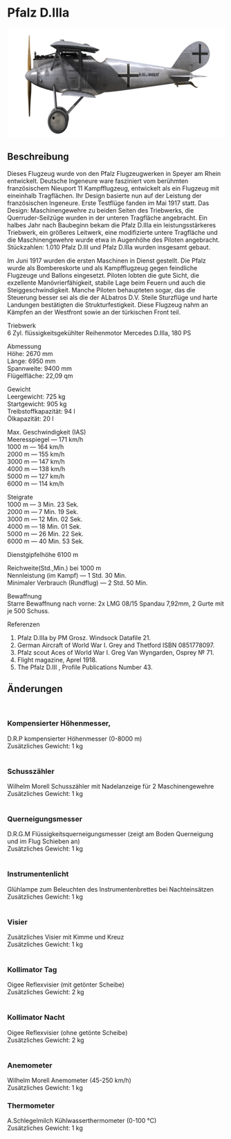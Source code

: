 # Pfalz D.IIIa  
  
![pfalzd3a](../images/pfalzd3a.png)  
  
## Beschreibung  
  
Dieses Flugzeug wurde von den Pfalz Flugzeugwerken in Speyer am Rhein entwickelt. Deutsche Ingeneure ware fasziniert vom berühmten französischem Nieuport 11 Kampfflugzeug, entwickelt als ein Flugzeug mit eineinhalb Tragflächen. Ihr Design basierte nun auf der Leistung der französischen Ingeneure. Erste Testflüge fanden im Mai 1917 statt. Das Design: Maschinengewehre zu beiden Seiten des Triebwerks, die Querruder-Seilzüge wurden in der unteren Tragfläche angebracht. Ein halbes Jahr nach Baubeginn bekam die Pfalz D.IIIa ein leistungsstärkeres Triebwerk, ein größeres Leitwerk, eine modifizierte untere Tragfläche und die Maschinengewehre  wurde etwa in Augenhöhe des Piloten angebracht. Stückzahlen: 1.010 Pfalz D.III und Pfalz D.IIIa wurden insgesamt gebaut.  
  
Im Juni 1917 wurden die ersten Maschinen in Dienst gestellt. Die Pfalz wurde als Bombereskorte und als Kampfflugzeug gegen feindliche Flugzeuge und Ballons eingesetzt. Piloten lobten die gute Sicht, die exzellente Manövrierfähigkeit, stabile Lage beim Feuern und auch die Steiggeschwindigkeit. Manche Piloten behaupteten sogar, das die Steuerung besser sei als die der ALbatros D.V. Steile Sturzflüge und harte Landungen bestätigten die Strukturfestigkeit. Diese Flugzeug nahm an Kämpfen an der Westfront sowie an der türkischen Front teil.  
  
  
Triebwerk  
6 Zyl. flüssigkeitsgekühlter Reihenmotor Mercedes D.IIIa, 180 PS  
  
Abmessung  
Höhe: 2670 mm  
Länge: 6950 mm  
Spannweite: 9400 mm  
Flügelfläche: 22,09 qm  
  
Gewicht  
Leergewicht: 725 kg  
Startgewicht: 905 kg  
Treibstoffkapazität: 94 l  
Ölkapazität: 20 l  
  
Max. Geschwindigkeit (IAS)  
Meeresspiegel — 171 km/h  
1000 m — 164 km/h  
2000 m — 155 km/h  
3000 m — 147 km/h  
4000 m — 138 km/h  
5000 m — 127 km/h  
6000 m — 114 km/h  
  
Steigrate  
1000 m —  3 Min. 23 Sek.  
2000 m —  7 Min. 19 Sek.  
3000 m — 12 Min. 02 Sek.  
4000 m — 18 Min. 01 Sek.  
5000 m — 26 Min. 22 Sek.  
6000 m — 40 Min. 53 Sek.  
  
Dienstgipfelhöhe 6100 m  
  
Reichweite(Std.,Min.) bei 1000 m  
Nennleistung (im Kampf)  — 1 Std. 30 Min.  
Minimaler Verbrauch (Rundflug) — 2 Std. 50 Min.  
  
Bewaffnung  
Starre Bewaffnung nach vorne: 2х LMG 08/15 Spandau 7,92mm, 2 Gurte mit je 500 Schuss.  
  
Referenzen  
1) Pfalz D.IIIa by PM Grosz. Windsock Datafile 21.  
2) German Aircraft of World War I. Grey and Thetford ISBN 0851778097.  
3) Pfalz scout Aces of World War I.  Greg Van Wyngarden, Osprey № 71.  
4) Flight magazine, Aprel 1918.  
5) The Pfalz D.III , Profile Publications Number 43.  
  
## Änderungen  
  ﻿
  
### Kompensierter Höhenmesser,  
  
D.R.P kompensierter Höhenmesser (0-8000 m)  
Zusätzliches Gewicht: 1 kg  
  ﻿
  
### Schusszähler  
  
Wilhelm Morell Schusszähler mit Nadelanzeige für 2 Maschinengewehre  
Zusätzliches Gewicht: 1 kg  
  ﻿
  
### Querneigungsmesser  
  
D.R.G.M Flüssigkeitsquerneigungsmesser (zeigt am Boden Querneigung und im Flug Schieben an)  
Zusätzliches Gewicht: 1 kg  
  ﻿
  
### Instrumentenlicht  
  
Glühlampe zum Beleuchten des Instrumentenbrettes bei Nachteinsätzen  
Zusätzliches Gewicht: 1 kg  
  ﻿
  
### Visier  
  
Zusätzliches Visier mit Kimme und Kreuz  
Zusätzliches Gewicht: 1 kg  
  ﻿
  
### Kollimator Tag  
  
Oigee Reflexvisier (mit getönter Scheibe)  
Zusätzliches Gewicht: 2 kg  
  ﻿
  
### Kollimator Nacht  
  
Oigee Reflexvisier (ohne getönte Scheibe)  
Zusätzliches Gewicht: 2 kg  
  ﻿
  
### Anemometer  
  
Wilhelm Morell Anemometer (45-250 km/h)  
Zusätzliches Gewicht: 1 kg  
  
  
### Thermometer  
  
A.Schlegelmilch Kühlwasserthermometer (0-100 °C)  
Zusätzliches Gewicht: 1 kg  
